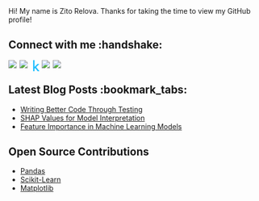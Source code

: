 
<div size='20px'> Hi! My name is Zito Relova. Thanks for taking the time to view my GitHub profile!

<h2> Connect with me :handshake: </h2>
<a href = 'https://www.linkedin.com/in/zrelova'> <img width = '22px' align= 'left' src="https://raw.githubusercontent.com/rahulbanerjee26/githubAboutMeGenerator/main/icons/linked-in-alt.svg"/></a>
<a href = 'https://zito-relova.medium.com/'> <img width = '22px' align= 'left' src="https://raw.githubusercontent.com/rahulbanerjee26/githubAboutMeGenerator/main/icons/medium.svg"/></a>
<a href = 'https://www.kaggle.com/zitorelova'><img width = '22px' align= 'left' src="static/kaggle-icon.svg"/></a>
<a href = 'https://www.github.com/zitorelova'> <img width = '22px' align= 'left' src="https://raw.githubusercontent.com/rahulbanerjee26/githubAboutMeGenerator/main/icons/github.svg"/></a>
<a href = 'https://www.twitter.com/zitorelova'> <img width = '22px' align= 'left' src="https://raw.githubusercontent.com/rahulbanerjee26/githubAboutMeGenerator/main/icons/twitter.svg"/></a>
</div>
<br />

<h2>Latest Blog Posts :bookmark_tabs: </h2>

<!-- BLOG-POST-LIST:START -->
- [Writing Better Code Through Testing](https://towardsdatascience.com/writing-better-code-through-testing-f3150abec6ca?source=rss-265ad0e54c86------2)
- [SHAP Values for Model Interpretation](https://towardsdatascience.com/shap-values-for-model-interpretation-268680a25012?source=rss-265ad0e54c86------2)
- [Feature Importance in Machine Learning Models](https://towardsdatascience.com/feature-importance-in-machine-learning-models-c4396c519eb9?source=rss-265ad0e54c86------2)
<!-- BLOG-POST-LIST:END -->

<h2>Open Source Contributions</h2>

- [Pandas](https://github.com/pulls?q=author:zitorelova+org:pandas-dev+is:pr)
- [Scikit-Learn](https://github.com/pulls?q=author:zitorelova+org:scikit-learn+is:pr)
- [Matplotlib](https://github.com/pulls?q=author:zitorelova+org:matplotlib+is:pr)

